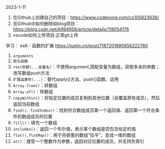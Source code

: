 2023-1-11
1. 在Github上创建自己的项目：https://www.codenong.com/cs105823638/
2. 在Github中如何删除如blog项目：https://blog.csdn.net/A994958/article/details/118054176
3. vscode如何上传项目:正常git上传

学习：
   es6 - 函数的扩展 https://juejin.cn/post/7187201890856222780 
   1. `arguments`
   2. `箭头函数`
   3. `rest参数(...变量名)`：不使用argument,搭配变量为数组，获取多余的参数；改写数组push方法
   4. `扩展运算符(...)`：替代apply()方法、push()函数、运用
   5. `Array.from()`：转数组
   6. `Array.of()`：转数组
   7. `copyWithin()`：将指定位置的成员复制到其他位置（会覆盖原有成员），然后返回当前数组
   8. `find()、findIndex()`：找到符合数组成员第一个返回值、返回第一个符合条件的数组成员的位置
   9. `fill()`：填充一个数组
   10. `includes()`：返回一个布尔值，表示某个数组是否包含给定的值
   11. `flat(),flatMap()`：用于将嵌套的数组“拉平”，变成一维的数组
   12. `at()`：接受一个整数作为参数，返回对应位置的成员，并支持负索引 